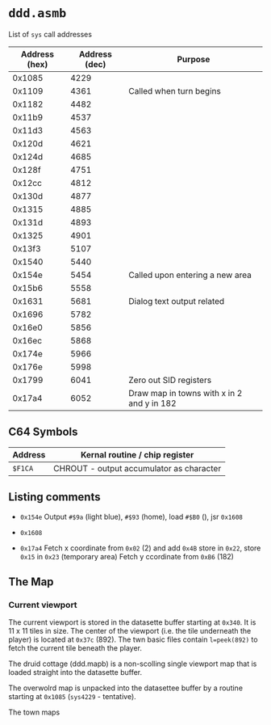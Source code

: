 # `ddd.asmb`

List of `sys` call addresses

Address (hex) | Address (dec) | Purpose
--------------|---------------|------------
0x1085 | 4229 |
0x1109 | 4361 | Called when turn begins  
0x1182 | 4482 |
0x11b9 | 4537 |
0x11d3 | 4563 |
0x120d | 4621 |
0x124d | 4685 |
0x128f | 4751 |
0x12cc | 4812 |
0x130d | 4877 |
0x1315 | 4885 |
0x131d | 4893 |
0x1325 | 4901 |
0x13f3 | 5107 |
0x1540 | 5440 |
0x154e | 5454 | Called upon entering a new area
0x15b6 | 5558 |
0x1631 | 5681 | Dialog text output related
0x1696 | 5782 |
0x16e0 | 5856 |
0x16ec | 5868 |
0x174e | 5966 |
0x176e | 5998 |
0x1799 | 6041 | Zero out SID registers
0x17a4 | 6052 | Draw map in towns with x in 2 and y in 182

## C64 Symbols

Address | Kernal routine / chip register
--------|-----------
`$F1CA` | CHROUT - output accumulator as character

## Listing comments

* `0x154e`
Output `#$9a` (light blue), `#$93` (home), load `#$B0` (), jsr `0x1608`

* `0x1608`

* `0x17a4`
Fetch x coordinate from `0x02` (2) and add `0x4B` store in `0x22`, store `0x15` in `0x23` (temporary area)
Fetch y ccordinate from `0xB6` (182)

## The Map

### Current viewport

The current viewport is stored in the datasette buffer starting at `0x340`. It is 11 x 11 tiles in size. The center of the viewport (i.e. the tile underneath the player) is located at `0x37c` (892). The twn basic files contain `l=peek(892)` to fetch the current tile beneath the player.

The druid cottage (ddd.mapb) is a non-scolling single viewport map that is loaded straight into the datasette buffer.

The overwolrd map is unpacked into the datasettee buffer by a routine starting at `0x1085` (`sys4229` - tentative).

The town maps
